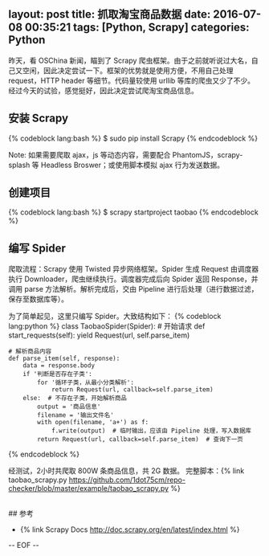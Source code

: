 layout: post
title: 抓取淘宝商品数据
date: 2016-07-08 00:35:21
tags: [Python, Scrapy]
categories: Python
---

昨天，看 OSChina 新闻，瞄到了 Scrapy 爬虫框架。由于之前就听说过大名，自己又空闲，因此决定尝试一下。框架的优势就是使用方便，不用自己处理 request，HTTP header 等细节。代码量较使用 urllib
等库的爬虫又少了不少。经过今天的试验，感觉挺好，因此决定尝试爬淘宝商品信息。

## 安装 Scrapy
{% codeblock lang:bash %}
$ sudo pip install Scrapy
{% endcodeblock %}

Note: 如果需要爬取 ajax，js 等动态内容，需要配合 PhantomJS，scrapy-splash 等 Headless Broswer；或使用脚本模拟 ajax 行为发送数据。

## 创建项目
{% codeblock lang:bash %}
$ scrapy startproject taobao
{% endcodeblock %}

## 编写 Spider
爬取流程：Scrapy 使用 Twisted 异步网络框架。Spider 生成 Request 由调度器执行 Downloader，爬虫继续执行。调度器完成后向 Spider 返回 Response，并调用 parse 方法解析。解析完成后，交由 Pipeline
进行后处理（进行数据过滤，保存至数据库等）。

为了简单起见，这里只编写 Spider。大致结构如下：
{% codeblock lang:python %}
class TaobaoSpider(Spider):
    # 开始请求
    def start_requests(self):
        yield Request(url, self.parse_item)

    # 解析商品内容
    def parse_item(self, response):
        data = response.body
        if '判断是否存在子类':
            for '循环子类，从最小分类解析':
                return Request(url, callback=self.parse_item)
        else:  # 不存在子类，开始解析商品
            output = '商品信息'
            filename = '输出文件名'
            with open(filename, 'a+') as f:
                f.write(output)  # 临时输出，应该由 Pipeline 处理，写入数据库
            return Request(url, callback=self.parse_item)  # 查询下一页
{% endcodeblock %}

经测试，2小时共爬取 800W 条商品信息，共 2G 数据。 完整脚本：{% link taobao_scrapy.py https://github.com/1dot75cm/repo-checker/blob/master/example/taobao_scrapy.py %}

<br/>
## 参考

- {% link Scrapy Docs http://doc.scrapy.org/en/latest/index.html %}

-- EOF --
